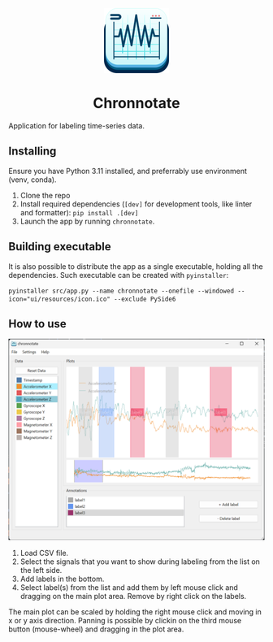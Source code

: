 <p align="center">
<picture>
<img src="ui/resources/icon/icon.png" height="128">
</picture>
<h1 align="center">Chronnotate</h1>
</p>

Application for labeling time-series data.

## Installing

Ensure you have Python 3.11 installed, and preferrably use environment (venv, conda).

1. Clone the repo
2. Install required dependencies (`[dev]` for development tools, like linter and formatter): `pip install .[dev]`
3. Launch the app by running `chronnotate`.

## Building executable

It is also possible to distribute the app as a single executable, holding all the dependencies.
Such executable can be created with `pyinstaller`:

```
pyinstaller src/app.py --name chronnotate --onefile --windowed --icon="ui/resources/icon.ico" --exclude PySide6
```

## How to use

![Chronnotate preview](images/prreview-simple.png)

1. Load CSV file.
2. Select the signals that you want to show during labeling from the list on the left side.
3. Add labels in the bottom.
4. Select label(s) from the list and add them by left mouse click and dragging on the main plot area. Remove by right click on the labels.

The main plot can be scaled by holding the right mouse click and moving in x or y axis direction.
Panning is possible by clickin on the third mouse button (mouse-wheel) and dragging in the plot area.